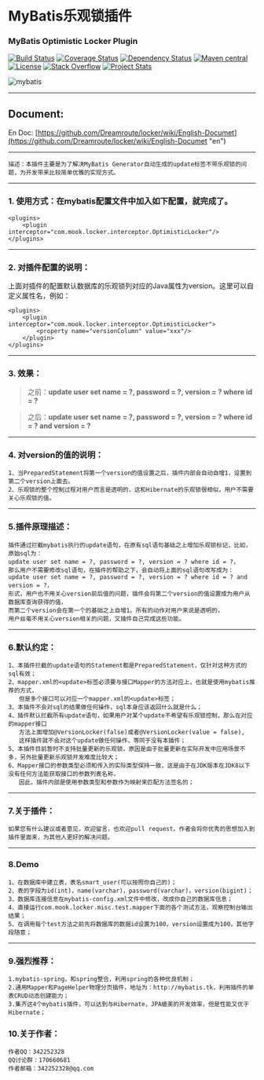 # MyBatis乐观锁插件 #

### MyBatis Optimistic Locker Plugin ###

[![Build Status](https://travis-ci.org/mybatis/mybatis-3.svg?branch=master)](https://travis-ci.org/mybatis/mybatis-3)
[![Coverage Status](https://coveralls.io/repos/mybatis/mybatis-3/badge.svg?branch=master&service=github)](https://coveralls.io/github/mybatis/mybatis-3?branch=master)
[![Dependency Status](https://www.versioneye.com/user/projects/56199c04a193340f320005d3/badge.svg?style=flat)](https://www.versioneye.com/user/projects/56199c04a193340f320005d3)
[![Maven central](https://maven-badges.herokuapp.com/maven-central/org.mybatis/mybatis/badge.svg)](https://maven-badges.herokuapp.com/maven-central/org.mybatis/mybatis)
[![License](http://img.shields.io/:license-apache-brightgreen.svg)](http://www.apache.org/licenses/LICENSE-2.0.html)
[![Stack Overflow](http://img.shields.io/:stack%20overflow-mybatis-brightgreen.svg)](http://stackoverflow.com/questions/tagged/mybatis)
[![Project Stats](https://www.openhub.net/p/mybatis/widgets/project_thin_badge.gif)](https://www.openhub.net/p/mybatis)

![mybatis](http://mybatis.github.io/images/mybatis-logo.png)

----------

## Document: ##
En Doc: [https://github.com/Dreamroute/locker/wiki/English-Documet](https://github.com/Dreamroute/locker/wiki/English-Documet "en")<br />
	
----------

	描述：本插件主要是为了解决MyBatis Generator自动生成的update标签不带乐观锁的问题，为开发带来比较简单优雅的实现方式。

----------
### 1. 使用方式：在mybatis配置文件中加入如下配置，就完成了。 ###
	<plugins>
		<plugin interceptor="com.mook.locker.interceptor.OptimisticLocker"/>
	</plugins>

----------

### 2. 对插件配置的说明： ###
	
上面对插件的配置默认数据库的乐观锁列对应的Java属性为version。这里可以自定义属性名，例如：

	<plugins>
		<plugin interceptor="com.mook.locker.interceptor.OptimisticLocker">
			<property name="versionColumn" value="xxx"/>
		</plugin>
	</plugins>

----------

### 3. 效果： ###
> 之前：**update user set name = ?, password = ?, version = ? where id = ?**

> 之后：**update user set name = ?, password = ?, version = ? where id = ? and version = ?**

----------


### 4. 对version的值的说明： ###
	1、当PreparedStatement将第一个version的值设置之后，插件内部会自动自增1，设置到第二个version上面去。
	2、乐观锁的整个控制过程对用户而言是透明的，这和Hibernate的乐观锁很相似，用户不需要关心乐观锁的值。

----------
### 5.插件原理描述： ###
	插件通过拦截mybatis执行的update语句，在原有sql语句基础之上增加乐观锁标记，比如，原始sql为：
	update user set name = ?, password = ?, version = ? where id = ?，
	那么用户不需要修改sql语句，在插件的帮助之下，会自动将上面的sql语句改写成为：
	update user set name = ?, password = ?, version = ? where id = ? and version = ?，
	形式，用户也不用关心version前后值的问题，插件会将第二个version的值设置成为用户从数据库查询获得的值，
	而第二个version会在第一个的基础之上自增1。所有的动作对用户来说是透明的，
	用户丝毫不用关心version相关的问题，又插件自己完成这些功能。

----------


### 6.默认约定： ###
	1、本插件拦截的update语句的Statement都是PreparedStatement，仅针对这种方式的sql有效；
	2、mapper.xml的<update>标签必须要与接口Mapper的方法对应上，也就是使用mybatis推荐的方式，
	   但是多个接口可以对应一个mapper.xml的<update>标签；
	3、本插件不会对sql的结果做任何操作，sql本身应该返回什么就是什么；
	4、插件默认拦截所有update语句，如果用户对某个update不希望有乐观锁控制，那么在对应的mapper接口
	   方法上面增加@VersionLocker(false)或者@VersionLocker(value = false),
	   这样插件就不会对这个update做任何操作，等同于没有本插件；
	5、本插件目前暂时不支持批量更新的乐观锁，原因是由于批量更新在实际开发中应用场景不多，另外批量更新乐观锁开发难度比较大；
	6、Mapper接口的参数类型必须和传入的实际类型保持一致，这是由于在JDK版本在JDK8以下没有任何方法能获取接口的参数列表名称，
	   因此，插件内部是使用参数类型和参数作为映射来匹配方法签名的；

----------


### 7.关于插件： ###
	如果您有什么建议或者意见，欢迎留言，也欢迎pull request，作者会将你优秀的思想加入到插件里面来，为其他人更好的解决问题。

----------
### 8.Demo ###
	1、在数据库中建立表，表名smart_user(可以按照你自己的)；
	2、表的字段为id(int)，name(varchar)，password(varchar)，version(bigint)；
	3、数据库连接信息在mybatis-config.xml文件中修改，改成你自己的数据库信息；
	4、直接运行com.mook.locker.misc.test.mapper下面的各个测试方法，观察控制台输出结果；
	5、在调用每个test方法之前先将数据库的数据id设置为100，version设置成为100，其他字段随意；

----------

### 9.强烈推荐： ###
	1.mybatis-spring，和spring整合，利用spring的各种优良机制；
	2.通用Mapper和PageHelper物理分页插件，地址为：http://mybatis.tk，利用插件的单表CRUD动态创建能力；
	3.集齐这4个mybatis插件，可以达到与Hibernate，JPA媲美的开发效率，但是性能又优于Hibernate；

### 10.关于作者： ###
	作者QQ：342252328
	QQ讨论群：170660681
	作者邮箱：342252328@qq.com
